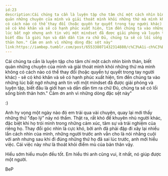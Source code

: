 ```yaml
---
id:23
description:Cái chúng ta cần là luyện tập cho tâm chí một cách nhìn bình thản, biết
quản những chuyện của mình và giải thoát mình khỏi những thứ mà mình không
có cách nào có thể thay đổi (hoặc quyền tự quyết trong tay người khác) -
sẽ có khó khăn và sẽ có hạnh phúc xuất hiện, tìm đến chúng ta vào những
lúc bất ngờ nhưng anh tin với một mindset đã được giải phóng và luyện tập,
biết đâu là giới hạn và dần dần tìm ra chữ Đủ, chúng ta sẽ có lối sống bình
thản hơn." Cảm ơn anh vì những dòng đặc sệt này"
link:https://iambep.tumblr.com/post/655338071432314880/c%C3%A1i-ch%C3%BAng-ta-c%E1%BA%A7n-l%C3%A0-luy%E1%BB%87n-t%E1%BA%ADp-cho-t%C3%A2m-ch%C3%AD-m%E1%BB%99t-c%C3%A1ch
---
```


Cái chúng ta cần là luyện tập cho tâm chí một cách nhìn bình thản, biết
quản những chuyện của mình và giải thoát mình khỏi những thứ mà mình không
có cách nào có thể thay đổi (hoặc quyền tự quyết trong tay người khác) -
sẽ có khó khăn và sẽ có hạnh phúc xuất hiện, tìm đến chúng ta vào những
lúc bất ngờ nhưng anh tin với một mindset đã được giải phóng và luyện tập,
biết đâu là giới hạn và dần dần tìm ra chữ Đủ, chúng ta sẽ có lối sống bình
thản hơn." Cảm ơn anh vì những dòng đặc sệt này"

:)

Anh hy vọng một ngày nào đó em trải qua vài chuyện, quay lại mới thấy những
thứ "đạo lý" này nó thấm. Thật ra, rất khó để khuyên nhủ người khác, đặc
biệt khi họ trói mình trong những cảm xúc, tâm sự và trải nghiệm của riêng
họ. Thay đổi góc nhìn là cực khó, bởi anh đã phải đập đi xây lại nhiều lần
cách nhìn của mình, những người trước anh vẫn cho là nói nhăng cuội với
anh nhưng sau khi đi đúng những thứ họ đã sai lúc trước, anh mới hiểu việc.
Cái việc này như là thoát khỏi điểm mù của bản thân vậy.

Hiểu sớm hiểu muộn đều tốt. Em hiểu thì anh cũng vui, ít nhất, nó giúp được
một người.

BeP